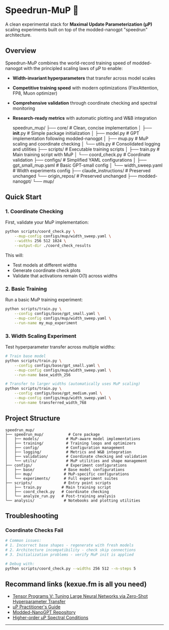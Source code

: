 # Speedrun-MuP 🚀

A clean experimental stack for **Maximal Update Parameterization (μP)** scaling experiments built on top of the modded-nanogpt "speedrun" architecture.

## Overview

Speedrun-MuP combines the world-record training speed of modded-nanogpt with the principled scaling laws of μP to enable:

- **Width-invariant hyperparameters** that transfer across model scales
- **Competitive training speed** with modern optimizations (FlexAttention, FP8, Muon optimizer)
- **Comprehensive validation** through coordinate checking and spectral monitoring
- **Research-ready metrics** with automatic plotting and W&B integration

  speedrun_mup/
  ├── core/                    # Clean, concise implementation
  │   ├── __init__.py         # Simple package initialization
  │   ├── model.py            # GPT implementation following modded-nanogpt
  │   ├── mup.py              # MuP scaling and coordinate checking
  │   └── utils.py            # Consolidated logging and utilities
  ├── scripts/                # Executable training scripts
  │   ├── train.py           # Main training script with MuP
  │   └── coord_check.py     # Coordinate validation
  ├── configs/                # Simplified YAML configurations
  │   ├── gpt_small_mup.yaml # Basic GPT-small config
  │   └── width_sweep.yaml   # Width experiments config
  ├── claude_instructions/    # Preserved unchanged
  └── origin_repos/          # Preserved unchanged
      ├── modded-nanogpt/
      └── mup/

## Quick Start

### 1. Coordinate Checking

First, validate your MuP implementation:

```bash
python scripts/coord_check.py \
    --mup-config configs/mup/width_sweep.yaml \
    --widths 256 512 1024 \
    --output-dir ./coord_check_results
```

This will:
- Test models at different widths
- Generate coordinate check plots
- Validate that activations remain O(1) across widths

### 2. Basic Training

Run a basic MuP training experiment:

```bash
python scripts/train.py \
    --config configs/base/gpt_small.yaml \
    --mup-config configs/mup/width_sweep.yaml \
    --run-name my_mup_experiment
```

### 3. Width Scaling Experiment

Test hyperparameter transfer across multiple widths:

```bash
# Train base model
python scripts/train.py \
    --config configs/base/gpt_small.yaml \
    --mup-config configs/mup/width_sweep.yaml \
    --run-name base_width_256

# Transfer to larger widths (automatically uses MuP scaling)
python scripts/train.py \
    --config configs/base/gpt_medium.yaml \
    --mup-config configs/mup/width_sweep.yaml \
    --run-name transferred_width_768
```

## Project Structure

```
speedrun_mup/
├── speedrun_mup/           # Core package
│   ├── models/            # MuP-aware model implementations
│   ├── training/          # Training loops and optimizers
│   ├── config/            # Configuration management
│   ├── logging/           # Metrics and W&B integration
│   ├── validation/        # Coordinate checking and validation
│   └── utils/             # MuP utilities and shape management
├── configs/               # Experiment configurations
│   ├── base/             # Base model configurations
│   ├── mup/              # MuP-specific configurations
│   └── experiments/      # Full experiment suites
├── scripts/              # Entry point scripts
│   ├── train.py         # Main training script
│   ├── coord_check.py   # Coordinate checking
│   └── analyze_run.py   # Post-training analysis
└── analysis/             # Notebooks and plotting utilities
```


## Troubleshooting

### Coordinate Checks Fail
```bash
# Common issues:
# 1. Incorrect base shapes - regenerate with fresh models
# 2. Architecture incompatibility - check skip connections
# 3. Initialization problems - verify MuP init is applied

# Debug with:
python scripts/coord_check.py --widths 256 512 --n-steps 5
```

## Recommand links (kexue.fm is all you need)

- [Tensor Programs V: Tuning Large Neural Networks via Zero-Shot Hyperparameter Transfer](https://arxiv.org/abs/2203.03466)
- [μP Practitioner's Guide](https://www.cerebras.ai/blog/the-practitioners-guide-to-the-maximal-update-parameterization)
- [Modded-NanoGPT Repository](https://github.com/KellerJordan/modded-nanogpt)
- [Higher-order μP Spectral Conditions](https://kexue.fm/archives/10795)

---

